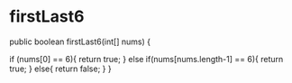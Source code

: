 # firstLast6

public boolean firstLast6(int[] nums) {
  
  if (nums[0] == 6){
    return true;
  }
  else if(nums[nums.length-1] == 6){
    return true;
  }
  else{
    return false;
  }
}
